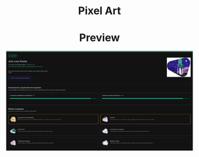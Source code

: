 <h1 align='center'>Pixel Art</h1>

<h1 align='center'>Preview</h1>
<div align="center" margin="50px">
	<img src="img/nota-100%.jpg">
</div>
